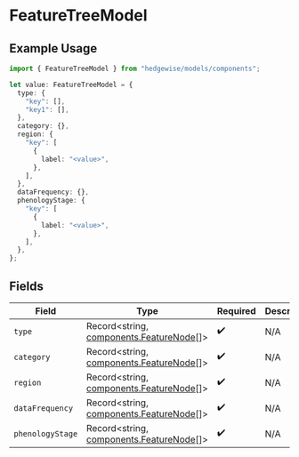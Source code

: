 # FeatureTreeModel

## Example Usage

```typescript
import { FeatureTreeModel } from "hedgewise/models/components";

let value: FeatureTreeModel = {
  type: {
    "key": [],
    "key1": [],
  },
  category: {},
  region: {
    "key": [
      {
        label: "<value>",
      },
    ],
  },
  dataFrequency: {},
  phenologyStage: {
    "key": [
      {
        label: "<value>",
      },
    ],
  },
};
```

## Fields

| Field                                                                              | Type                                                                               | Required                                                                           | Description                                                                        |
| ---------------------------------------------------------------------------------- | ---------------------------------------------------------------------------------- | ---------------------------------------------------------------------------------- | ---------------------------------------------------------------------------------- |
| `type`                                                                             | Record<string, [components.FeatureNode](../../models/components/featurenode.md)[]> | :heavy_check_mark:                                                                 | N/A                                                                                |
| `category`                                                                         | Record<string, [components.FeatureNode](../../models/components/featurenode.md)[]> | :heavy_check_mark:                                                                 | N/A                                                                                |
| `region`                                                                           | Record<string, [components.FeatureNode](../../models/components/featurenode.md)[]> | :heavy_check_mark:                                                                 | N/A                                                                                |
| `dataFrequency`                                                                    | Record<string, [components.FeatureNode](../../models/components/featurenode.md)[]> | :heavy_check_mark:                                                                 | N/A                                                                                |
| `phenologyStage`                                                                   | Record<string, [components.FeatureNode](../../models/components/featurenode.md)[]> | :heavy_check_mark:                                                                 | N/A                                                                                |